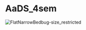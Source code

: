# AaDS_4sem
![FlatNarrowBedbug-size_restricted](https://user-images.githubusercontent.com/67531537/166210793-8ed5788b-ef9e-46de-b358-fa40ac264f0e.gif)
